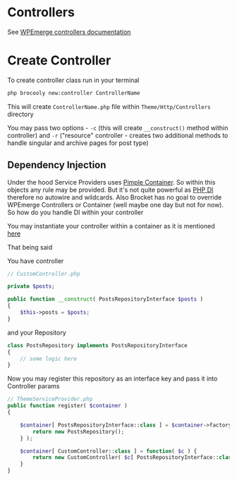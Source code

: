 # Controllers

See [WPEmerge controllers documentation](https://docs.wpemerge.com/#/framework/routing/controllers)

# Create Controller

To create controller class run in your terminal

```sh
php brocooly new:controller ControllerName
```

This will create `ControllerName.php` file within `Theme/Http/Controllers` directory

You may pass two options - `-c` (this will create `__construct()` method within controller) and `-r` ("resource" controller - creates two additional methods to handle singular and archive pages for post type)

## Dependency Injection

Under the hood Service Providers uses [Pimple Container](https://github.com/silexphp/Pimple). So within this objects any rule may be provided. But it's not quite powerful as [PHP DI](https://php-di.org/) therefore no autowire and wildcards. Also Brocket has no goal to override WPEmerge Controllers or Container (well maybe one day but not for now). So how do you handle DI within your controller

You may instantiate your controller within a container as it is mentioned [here](https://docs.wpemerge.com/#/framework/routing/controllers?id=instantiation)

That being said

You have controller
```php
// CustomController.php

private $posts;

public function __construct( PostsRepositoryInterface $posts )
{
    $this->posts = $posts;
}
```

and your Repository
```php
class PostsRepository implements PostsRepositoryInterface
{
    // some logic here
}
```

Now you may register this repository as an interface key and pass it into Controller params
```php
// ThemeServiceProvider.php
public function register( $container )
{

    $container[ PostsRepositoryInterface::class ] = $container->factory( function( $c ) {
        return new PostsRepository();
    } );

    $container[ CustomController::class ] = function( $c ) {
        return new CustomController( $c[ PostsRepositoryInterface::class ] );
    }
}
```